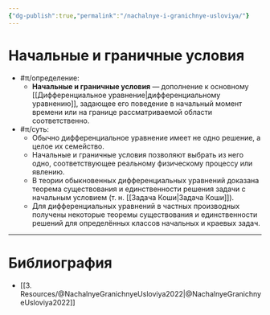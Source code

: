 ```yaml
---
{"dg-publish":true,"permalink":"/nachalnye-i-granichnye-usloviya/"}
---
```



# Начальные и граничные условия

- #π/определение:
	- **Начальные и граничные условия** — дополнение к основному [[Дифференциальное уравнение\|дифференциальному уравнению]], задающее его поведение в начальный момент времени или на границе рассматриваемой области соответственно.
- #π/суть:
	- Обычно дифференциальное уравнение имеет не одно решение, а целое их семейство.
	- Начальные и граничные условия позволяют выбрать из него одно, соответствующее реальному физическому процессу или явлению.
	- В теории обыкновенных дифференциальных уравнений доказана теорема существования и единственности решения задачи с начальным условием (т. н. [[Задача Коши\|Задача Коши]]).
	- Для дифференциальных уравнений в частных производных получены некоторые теоремы существования и единственности решений для определённых классов начальных и краевых задач.

---

# Библиография

- [[3. Resources/@NachalnyeGranichnyeUsloviya2022\|@NachalnyeGranichnyeUsloviya2022]]
